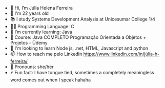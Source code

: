 - 👋 Hi, I’m Júlia Helena Ferreira
- 🌟 I'm 22 years old
- 📚 I study Systems Development Analysis at Unicesumar College 1/4
- 👩‍💻 Programming Language: C
- 🌱 I’m currently learning: Java
- 📕 Course: Java COMPLETO Programação Orientada a Objetos + Projetos - Ûdemy
- 👀 I'm looking to learn Node js, .net, HTML, Javascript and python
- 📫 How to reach me pelo LinkedIn https://www.linkedin.com/in/júlia-h-ferreira/
- 👩 Pronouns: she/her
- ⚡ Fun fact: I have tongue tied, sometimes a completely meaningless word comes out when I speak hahaha

<!---
JuliaHFerreira/JuliaHFerreira is a ✨ special ✨ repository because its `README.md` (this file) appears on your GitHub profile.
You can click the Preview link to take a look at your changes.
--->
